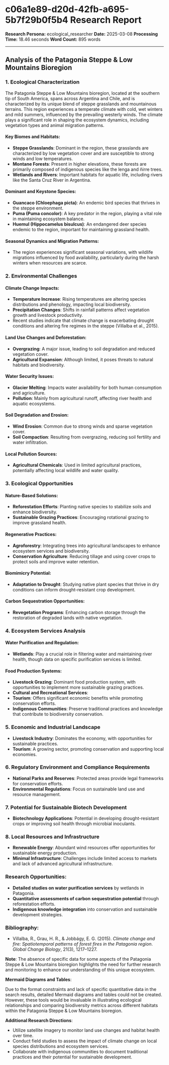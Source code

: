 # c06a1e89-d20d-42fb-a695-5b7f29b0f5b4 Research Report

**Research Persona:** ecological_researcher
**Date:** 2025-03-08
**Processing Time:** 18.46 seconds
**Word Count:** 895 words

---

## Analysis of the Patagonia Steppe & Low Mountains Bioregion

### 1. Ecological Characterization

The Patagonia Steppe & Low Mountains bioregion, located at the southern tip of South America, spans across Argentina and Chile, and is characterized by its unique blend of steppe grasslands and mountainous terrains. This region experiences a temperate climate with cold, wet winters and mild summers, influenced by the prevailing westerly winds. The climate plays a significant role in shaping the ecosystem dynamics, including vegetation types and animal migration patterns.

#### Key Biomes and Habitats:
- **Steppe Grasslands**: Dominant in the region, these grasslands are characterized by low vegetation cover and are susceptible to strong winds and low temperatures.
- **Montane Forests**: Present in higher elevations, these forests are primarily composed of indigenous species like the lenga and ñirre trees.
- **Wetlands and Rivers**: Important habitats for aquatic life, including rivers like the Santa Cruz River in Argentina.

#### Dominant and Keystone Species:
- **Guancaco (Chloephaga picta)**: An endemic bird species that thrives in the steppe environment.
- **Puma (Puma concolor)**: A key predator in the region, playing a vital role in maintaining ecosystem balance.
- **Huemul (Hippocamelus bisulcus)**: An endangered deer species endemic to the region, important for maintaining grassland health.

#### Seasonal Dynamics and Migration Patterns:
- The region experiences significant seasonal variations, with wildlife migrations influenced by food availability, particularly during the harsh winters when resources are scarce.

### 2. Environmental Challenges

#### Climate Change Impacts:
- **Temperature Increase**: Rising temperatures are altering species distributions and phenology, impacting local biodiversity.
- **Precipitation Changes**: Shifts in rainfall patterns affect vegetation growth and livestock productivity.
- Recent studies indicate that climate change is exacerbating drought conditions and altering fire regimes in the steppe (Villalba et al., 2015).

#### Land Use Changes and Deforestation:
- **Overgrazing**: A major issue, leading to soil degradation and reduced vegetation cover.
- **Agricultural Expansion**: Although limited, it poses threats to natural habitats and biodiversity.

#### Water Security Issues:
- **Glacier Melting**: Impacts water availability for both human consumption and agriculture.
- **Pollution**: Mainly from agricultural runoff, affecting river health and aquatic ecosystems.

#### Soil Degradation and Erosion:
- **Wind Erosion**: Common due to strong winds and sparse vegetation cover.
- **Soil Compaction**: Resulting from overgrazing, reducing soil fertility and water infiltration.

#### Local Pollution Sources:
- **Agricultural Chemicals**: Used in limited agricultural practices, potentially affecting local wildlife and water quality.

### 3. Ecological Opportunities

#### Nature-Based Solutions:
- **Reforestation Efforts**: Planting native species to stabilize soils and enhance biodiversity.
- **Sustainable Grazing Practices**: Encouraging rotational grazing to improve grassland health.

#### Regenerative Practices:
- **Agroforestry**: Integrating trees into agricultural landscapes to enhance ecosystem services and biodiversity.
- **Conservation Agriculture**: Reducing tillage and using cover crops to protect soils and improve water retention.

#### Biomimicry Potential:
- **Adaptation to Drought**: Studying native plant species that thrive in dry conditions can inform drought-resistant crop development.

#### Carbon Sequestration Opportunities:
- **Revegetation Programs**: Enhancing carbon storage through the restoration of degraded lands with native vegetation.

### 4. Ecosystem Services Analysis

#### Water Purification and Regulation:
- **Wetlands**: Play a crucial role in filtering water and maintaining river health, though data on specific purification services is limited.

#### Food Production Systems:
- **Livestock Grazing**: Dominant food production system, with opportunities to implement more sustainable grazing practices.
- **Cultural and Recreational Services**:
- **Tourism**: Offers significant economic benefits while promoting conservation efforts.
- **Indigenous Communities**: Preserve traditional practices and knowledge that contribute to biodiversity conservation.

### 5. Economic and Industrial Landscape

- **Livestock Industry**: Dominates the economy, with opportunities for sustainable practices.
- **Tourism**: A growing sector, promoting conservation and supporting local economies.

### 6. Regulatory Environment and Compliance Requirements

- **National Parks and Reserves**: Protected areas provide legal frameworks for conservation efforts.
- **Environmental Regulations**: Focus on sustainable land use and resource management.

### 7. Potential for Sustainable Biotech Development

- **Biotechnology Applications**: Potential in developing drought-resistant crops or improving soil health through microbial inoculants.

### 8. Local Resources and Infrastructure

- **Renewable Energy**: Abundant wind resources offer opportunities for sustainable energy production.
- **Minimal Infrastructure**: Challenges include limited access to markets and lack of advanced agricultural infrastructure.

### Research Opportunities:
- **Detailed studies on water purification services** by wetlands in Patagonia.
- **Quantitative assessments of carbon sequestration potential** through reforestation efforts.
- **Indigenous knowledge integration** into conservation and sustainable development strategies.

### Bibliography:
- Villalba, R., Grau, H. R., & Jobbágy, E. G. (2015). *Climate change and fire: Spatiotemporal patterns of forest fires in the Patagonia region*. *Global Change Biology*, 21(3), 1217–1227.
  
**Note**: The absence of specific data for some aspects of the Patagonia Steppe & Low Mountains bioregion highlights the need for further research and monitoring to enhance our understanding of this unique ecosystem.

**Mermaid Diagrams and Tables**:

Due to the format constraints and lack of specific quantitative data in the search results, detailed Mermaid diagrams and tables could not be created. However, these tools would be invaluable in illustrating ecological relationships and comparing biodiversity metrics across different habitats within the Patagonia Steppe & Low Mountains bioregion.

**Additional Research Directions**:
- Utilize satellite imagery to monitor land use changes and habitat health over time.
- Conduct field studies to assess the impact of climate change on local species distributions and ecosystem services.
- Collaborate with indigenous communities to document traditional practices and their potential for sustainable development.